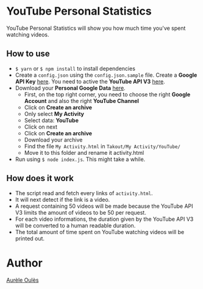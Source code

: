 # YouTube Personal Statistics
YouTube Personal Statistics will show you how much time you've spent watching videos.

## How to use
* `$ yarn` or `$ npm install` to install dependencies
* Create a `config.json` using the `config.json.sample` file. Create a **Google API Key** [here](https://console.developers.google.com/apis/dashboard). You need to active the **YouTube API V3** [here](https://console.developers.google.com/apis/library).
* Download your **Personal Google Data** [here](https://takeout.google.com/settings/takeout/downloads).
    - First, on the top right corner, you need to choose the right **Google Account** and also the right **YouTube Channel**
    - Click on **Create an archive**
    - Only select **My Activity**
    - Select data: **YouTube**
    - Click on next
    - Click on **Create an archive**
    - Download your archive
    - Find the file `My Activity.html` in `Takout/My Activity/YouTube/`
    - Move it to this folder and rename it activity.html
* Run using `$ node index.js`. This might take a while.

## How does it work
* The script read and fetch every links of `activity.html`.
* It will next detect if the link is a video.
* A request containing 50 videos will be made because the YouTube API V3 limits the amount of videos to be 50 per request.
* For each video informations, the duration given by the YouTube API V3 will be converted to a human readable duration.
* The total amount of time spent on YouTube watching videos will be printed out.

# Author
[Aurèle Oulès](http://aurele.oules.com)
